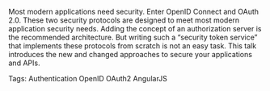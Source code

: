 Most modern applications need security. Enter OpenID Connect and OAuth 2.0. These two security protocols are designed to meet most modern application security needs. Adding the concept of an authorization server is the recommended architecture. But writing such a “security token service” that implements these protocols from scratch is not an easy task. This talk introduces the new and changed approaches to secure your applications and APIs.

Tags: Authentication OpenID OAuth2 AngularJS
